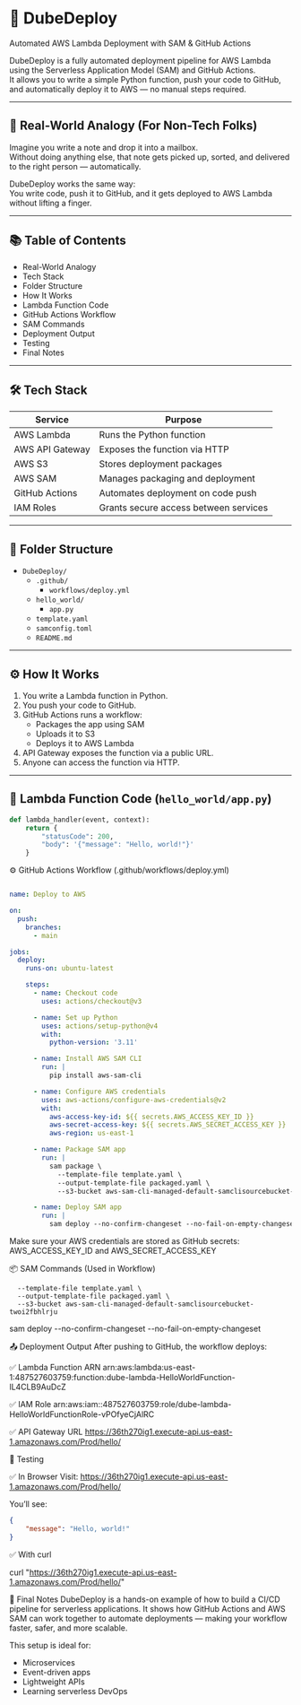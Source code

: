 # 🚀 DubeDeploy

Automated AWS Lambda Deployment with SAM & GitHub Actions

DubeDeploy is a fully automated deployment pipeline for AWS Lambda using the Serverless Application Model (SAM) and GitHub Actions.  
It allows you to write a simple Python function, push your code to GitHub, and automatically deploy it to AWS — no manual steps required.

---

## 🧠 Real-World Analogy (For Non-Tech Folks)

Imagine you write a note and drop it into a mailbox.  
Without doing anything else, that note gets picked up, sorted, and delivered to the right person — automatically.

DubeDeploy works the same way:  
You write code, push it to GitHub, and it gets deployed to AWS Lambda without lifting a finger.

---

## 📚 Table of Contents

- Real-World Analogy
- Tech Stack
- Folder Structure
- How It Works
- Lambda Function Code
- GitHub Actions Workflow
- SAM Commands
- Deployment Output
- Testing
- Final Notes

---

## 🛠️ Tech Stack

| Service           | Purpose                                  |
|-------------------|------------------------------------------|
| AWS Lambda        | Runs the Python function                 |
| AWS API Gateway   | Exposes the function via HTTP            |
| AWS S3            | Stores deployment packages               |
| AWS SAM           | Manages packaging and deployment         |
| GitHub Actions    | Automates deployment on code push        |
| IAM Roles         | Grants secure access between services    |

---

## 📁 Folder Structure

- `DubeDeploy/`
  - `.github/`
    - `workflows/deploy.yml`
  - `hello_world/`
    - `app.py`
  - `template.yaml`
  - `samconfig.toml`
  - `README.md`


---

## ⚙️ How It Works

1. You write a Lambda function in Python.
2. You push your code to GitHub.
3. GitHub Actions runs a workflow:
   - Packages the app using SAM
   - Uploads it to S3
   - Deploys it to AWS Lambda
4. API Gateway exposes the function via a public URL.
5. Anyone can access the function via HTTP.

---

## 🧾 Lambda Function Code (`hello_world/app.py`)

```python
def lambda_handler(event, context):
    return {
        "statusCode": 200,
        "body": '{"message": "Hello, world!"}'
    }

```


⚙️ GitHub Actions Workflow (.github/workflows/deploy.yml)

``` Yaml

name: Deploy to AWS

on:
  push:
    branches:
      - main

jobs:
  deploy:
    runs-on: ubuntu-latest

    steps:
      - name: Checkout code
        uses: actions/checkout@v3

      - name: Set up Python
        uses: actions/setup-python@v4
        with:
          python-version: '3.11'

      - name: Install AWS SAM CLI
        run: |
          pip install aws-sam-cli

      - name: Configure AWS credentials
        uses: aws-actions/configure-aws-credentials@v2
        with:
          aws-access-key-id: ${{ secrets.AWS_ACCESS_KEY_ID }}
          aws-secret-access-key: ${{ secrets.AWS_SECRET_ACCESS_KEY }}
          aws-region: us-east-1

      - name: Package SAM app
        run: |
          sam package \
            --template-file template.yaml \
            --output-template-file packaged.yaml \
            --s3-bucket aws-sam-cli-managed-default-samclisourcebucket-twoi2fbhlrju

      - name: Deploy SAM app
        run: |
          sam deploy --no-confirm-changeset --no-fail-on-empty-changeset

```

Make sure your AWS credentials are stored as GitHub secrets: AWS_ACCESS_KEY_ID and AWS_SECRET_ACCESS_KEY

📦 SAM Commands (Used in Workflow)

``` sam package \
  --template-file template.yaml \
  --output-template-file packaged.yaml \
  --s3-bucket aws-sam-cli-managed-default-samclisourcebucket-twoi2fbhlrju

```

sam deploy --no-confirm-changeset --no-fail-on-empty-changeset

📤 Deployment Output
After pushing to GitHub, the workflow deploys:

✅ Lambda Function ARN arn:aws:lambda:us-east-1:487527603759:function:dube-lambda-HelloWorldFunction-lL4CLB9AuDcZ

✅ IAM Role arn:aws:iam::487527603759:role/dube-lambda-HelloWorldFunctionRole-vPOfyeCjAlRC

✅ API Gateway URL https://36th270ig1.execute-api.us-east-1.amazonaws.com/Prod/hello/

🧪 Testing

✅ In Browser
Visit: https://36th270ig1.execute-api.us-east-1.amazonaws.com/Prod/hello/

You’ll see:

``` Json
{
    "message": "Hello, world!"
}

```

✅ With curl

curl "https://36th270ig1.execute-api.us-east-1.amazonaws.com/Prod/hello/"

📄 Final Notes
DubeDeploy is a hands-on example of how to build a CI/CD pipeline for serverless applications. It shows how GitHub Actions and AWS SAM can work together to automate deployments — making your workflow faster, safer, and more scalable.

This setup is ideal for:

- Microservices
- Event-driven apps
- Lightweight APIs
- Learning serverless DevOps

